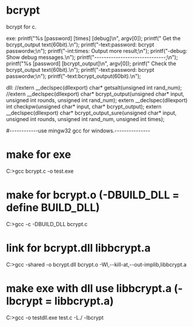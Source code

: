 # bcrypt
bcrypt for c.

exe:
printf("%s [password] [times] [debug]\n", argv[0]);
printf(" Get the bcrypt_output text(60bit).\n");
printf("-text:password: bcrypt passwordw;\n");
printf("-int:times: Output more result;\n");
printf("-debug: Show debug messages.\n");
printf("------------------------------;\n");
printf("%s [password] [bcrypt_output]\n", argv[0]);
printf(" Check the bcrypt_output text(60bit).\n");
printf("-text:password: bcrypt passwordw;\n");
printf("-text:bcrypt_output(60bit).\n");

dll:
//extern __declspec(dllexport) char* getsalt(unsigned int rand_num);
//extern __declspec(dllexport) char* bcrypt_output(unsigned char* input, unsigned int rounds, unsigned int rand_num);
extern __declspec(dllexport) int checkpw(unsigned char* input, char* bcrypt_output);
extern __declspec(dllexport) char* bcrypt_output_sure(unsigned char* input, unsigned int rounds, unsigned int rand_num, unsigned int times);

#------------use mingw32 gcc for windows.---------------
# make for exe
C:\>gcc bcrypt.c -o test.exe 

# make for bcrypt.o (-DBUILD_DLL = define BUILD_DLL)
C:\>gcc -c -DBUILD_DLL bcrypt.c
# link for bcrypt.dll libbcrypt.a
C:\>gcc -shared -o bcrypt.dll bcrypt.o -Wl,--kill-at,--out-implib,libbcrypt.a

# make exe with dll use libbcrypt.a (-lbcrypt = libbcrypt.a)
C:\>gcc -o testdll.exe test.c -L./ -lbcrypt